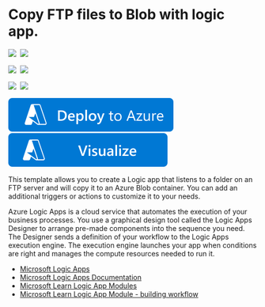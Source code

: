 # Copy FTP files to Blob with logic app.

<IMG SRC="https://azurequickstartsservice.blob.core.windows.net/badges/101-logic-app-ftp-to-blob/PublicLastTestDate.svg" />&nbsp;
<IMG SRC="https://azurequickstartsservice.blob.core.windows.net/badges/101-logic-app-ftp-to-blob/PublicDeployment.svg" />&nbsp;

<IMG SRC="https://azurequickstartsservice.blob.core.windows.net/badges/101-logic-app-ftp-to-blob/FairfaxLastTestDate.svg" />&nbsp;
<IMG SRC="https://azurequickstartsservice.blob.core.windows.net/badges/101-logic-app-ftp-to-blob/FairfaxDeployment.svg" />&nbsp;

<IMG SRC="https://azurequickstartsservice.blob.core.windows.net/badges/101-logic-app-ftp-to-blob/BestPracticeResult.svg" />&nbsp;
<IMG SRC="https://azurequickstartsservice.blob.core.windows.net/badges/101-logic-app-ftp-to-blob/CredScanResult.svg" />&nbsp;

<a href="https://portal.azure.com/#create/Microsoft.Template/uri/https%3A%2F%2Fraw.githubusercontent.com%2FAzure%2Fazure-quickstart-templates%2Fmaster%2F101-logic-app-ftp-to-blob%2Fazuredeploy.json" target="_blank">
    <img src="https://raw.githubusercontent.com/Azure/azure-quickstart-templates/master/1-CONTRIBUTION-GUIDE/images/deploytoazure.svg"/>
</a>
<a href="http://armviz.io/#/?load=https%3A%2F%2Fraw.githubusercontent.com%2FAzure%2Fazure-quickstart-templates%2Fmaster%2F101-logic-app-ftp-to-blob%2Fazuredeploy.json" target="_blank">
    <img src="https://raw.githubusercontent.com/Azure/azure-quickstart-templates/master/1-CONTRIBUTION-GUIDE/images/visualizebutton.svg"/>
</a>

This template allows you to create a Logic app that listens to a folder on an FTP server and will copy it to an Azure Blob container. You can add an additional triggers or actions to customize it to your needs.

Azure Logic Apps is a cloud service that automates the execution of your business processes. You use a graphical design tool called the Logic Apps Designer to arrange pre-made components into the sequence you need. The Designer sends a definition of your workflow to the Logic Apps execution engine. The execution engine launches your app when conditions are right and manages the compute resources needed to run it.

- [Microsoft Logic Apps](https://azure.microsoft.com/services/logic-apps/)
- [Microsoft Logic Apps Documentation](https://docs.microsoft.com/azure/logic-apps/)
- [Microsoft Learn Logic App Modules](https://docs.microsoft.com/learn/browse/?term=logic%20app)
- [Microsoft Learn Logic App Module - building workflow](https://docs.microsoft.com/learn/paths/build-workflows-with-logic-apps/)